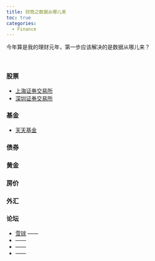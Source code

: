 ```yaml
---
title: 财商之数据从哪儿来
toc: true
categories:
  - Finance
---
```


今年算是我的理财元年，第一步应该解决的是数据从哪儿来？

<!--more-->

<br/>

### 股票

* [上海证券交易所](http://www.sse.com.cn/)
* [深圳证券交易所](http://www.szse.cn/)

### 基金

* [天天基金](https://fund.eastmoney.com/)

### 债券

### 黄金

### 房价

### 外汇

### 论坛

* [雪球](https://xueqiu.com/) ——
* []() ——
* []() ——
* []() ——